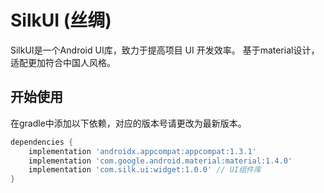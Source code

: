 # SilkUI (丝绸)

SilkUI是一个Android UI库，致力于提高项目 UI 开发效率。 基于material设计，适配更加符合中国人风格。

## 开始使用

在gradle中添加以下依赖，对应的版本号请更改为最新版本。

```groovy
dependencies {
    implementation 'androidx.appcompat:appcompat:1.3.1'
    implementation 'com.google.android.material:material:1.4.0'
    implementation 'com.silk.ui:widget:1.0.0' // UI组件库
}
```
